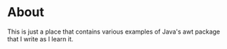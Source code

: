 # About

This is just a place that contains various examples of Java's awt package that I write as I learn it.